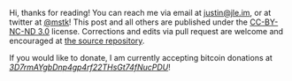 Hi, thanks for reading!  You can reach me via email at <justin@jle.im>, or at
twitter at [\@mstk][twitter]!  This post and all others are published under the
[CC-BY-NC-ND 3.0][license] license.  Corrections and edits via pull request are
welcome and encouraged at [the source repository][repo].

[twitter]: https://twitter.com/mstk
[license]: https://creativecommons.org/licenses/by-nc-nd/3.0/
[repo]: https://github.com/mstksg/inCode

If you would like to donate, I am currently accepting bitcoin donations at
*[3D7rmAYgbDnp4gp4rf22THsGt74fNucPDU][btc]*!

[btc]: bitcoin:3D7rmAYgbDnp4gp4rf22THsGt74fNucPDU
